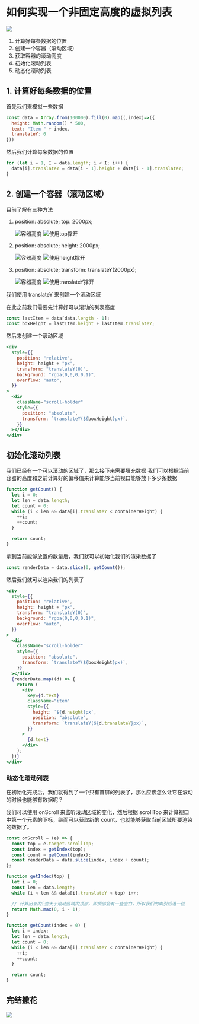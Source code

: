 # 如何实现一个非固定高度的虚拟列表

![](20241125234816_rec_.gif)

1. 计算好每条数据的位置
1. 创建一个容器（滚动区域）
1. 获取容器的滚动高度
1. 初始化滚动列表
1. 动态化滚动列表

## 1. 计算好每条数据的位置

首先我们来模拟一些数据

```js
const data = Array.from(100000).fill(0).map((,index)=>({
  height: Math.random() * 500,
  text: "Item " + index,
  translateY: 0
}))
```

然后我们计算每条数据的位置

```js
for (let i = 1, I = data.length; i < I; i++) {
  data[i].translateY = data[i - 1].height + data[i - 1].translateY;
}
```

## 2. 创建一个容器（滚动区域）

目前了解有三种方法

1. position: absolute; top: 2000px;

   ![容器高度](2024-11-25-23-00-29.png)
   ![使用top撑开](2024-11-25-23-03-13.png)

2. position: absolute; height: 2000px;

   ![容器高度](2024-11-25-23-00-29.png)
   ![使用height撑开](2024-11-25-23-01-42.png)

3. position: absolute; transform: translateY(2000px);

   ![容器高度](2024-11-25-23-00-29.png)
   ![使用translateY撑开](2024-11-25-23-05-03.png)

我们使用 translateY 来创建一个滚动区域

在此之前我们需要先计算好可以滚动的列表高度

```js
const lastItem = data[data.length - 1];
const boxHeight = lastItem.height + lastItem.translateY;
```

然后来创建一个滚动区域

```jsx
<div
  style={{
    position: "relative",
    height: height + "px",
    transform: "translateY(0)",
    background: "rgba(0,0,0,0.1)",
    overflow: "auto",
  }}
>
  <div
    className="scroll-holder"
    style={{
      position: "absolute",
      transform: `translateY(${boxHeight}px)`,
    }}
  ></div>
</div>
```

## 初始化滚动列表

我们已经有一个可以滚动的区域了，那么接下来需要填充数据
我们可以根据当前容器的高度和之前计算好的偏移值来计算能够当前视口能够放下多少条数据

```js
function getCount() {
  let i = 0;
  let len = data.length;
  let count = 0;
  while (i < len && data[i].translateY < containerHeight) {
    ++i;
    ++count;
  }

  return count;
}
```

拿到当前能够放置的数量后，我们就可以初始化我们的渲染数据了

```js
const renderData = data.slice(0, getCount());
```

然后我们就可以渲染我们的列表了

```jsx
<div
  style={{
    position: "relative",
    height: height + "px",
    transform: "translateY(0)",
    background: "rgba(0,0,0,0.1)",
    overflow: "auto",
  }}
>
  <div
    className="scroll-holder"
    style={{
      position: "absolute",
      transform: `translateY(${boxHeight}px)`,
    }}
  ></div>
  {renderData.map((d) => {
    return (
      <div
        key={d.text}
        className="item"
        style={{
          height: `${d.height}px`,
          position: "absolute",
          transform: `translateY(${d.translateY}px)`,
        }}
      >
        {d.text}
      </div>
    );
  })}
</div>
```

### 动态化滚动列表

在初始化完成后，我们就得到了一个只有首屏的列表了，那么应该怎么让它在滚动的时候也能够有数据呢？

我们可以使用 onScroll 来监听滚动区域的变化，然后根据 scrollTop 来计算视口中第一个元素的下标，继而可以获取新的 count，也就能够获取当前区域所要渲染的数据了。

```js
const onScroll = (e) => {
  const top = e.target.scrollTop;
  const index = getIndex(top);
  const count = getCount(index);
  const renderData = data.slice(index, index + count);
};

function getIndex(top) {
  let i = 0;
  const len = data.length;
  while (i < len && data[i].translateY < top) i++;

  // 计算出来的i会大于滚动区域的顶部，即顶部会有一些空白，所以我们的索引后退一位
  return Math.max(0, i - 1);
}

function getCount(index = 0) {
  let i = index;
  let len = data.length;
  let count = 0;
  while (i < len && data[i].translateY < containerHeight) {
    ++i;
    ++count;
  }

  return count;
}
```

## 完结撒花

![](20241125234816_rec_.gif)
